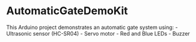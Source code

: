 # AutomaticGateDemoKit
This Arduino project demonstrates an automatic gate system using:  - Ultrasonic sensor (HC-SR04) - Servo motor - Red and Blue LEDs - Buzzer
